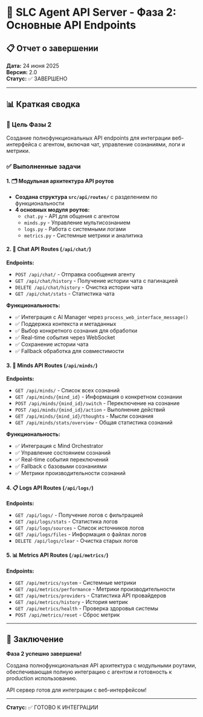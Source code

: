 # 🚀 SLC Agent API Server - Фаза 2: Основные API Endpoints
## 📋 Отчет о завершении

**Дата:** 24 июня 2025  
**Версия:** 2.0  
**Статус:** ✅ ЗАВЕРШЕНО  

---

## 📊 Краткая сводка

### 🎯 Цель Фазы 2
Создание полнофункциональных API endpoints для интеграции веб-интерфейса с агентом, включая чат, управление сознаниями, логи и метрики.

### ✅ Выполненные задачи

#### 1. 🗂️ Модульная архитектура API роутов
- **Создана структура `src/api/routes/`** с разделением по функциональности
- **4 основных модуля роутов:**
  - `chat.py` - API для общения с агентом
  - `minds.py` - Управление мультисознанием
  - `logs.py` - Работа с системными логами
  - `metrics.py` - Системные метрики и аналитика

#### 2. 💬 Chat API Routes (`/api/chat/`)
**Endpoints:**
- `POST /api/chat/` - Отправка сообщения агенту
- `GET /api/chat/history` - Получение истории чата с пагинацией
- `DELETE /api/chat/history` - Очистка истории чата
- `GET /api/chat/stats` - Статистика чата

**Функциональность:**
- ✅ Интеграция с AI Manager через `process_web_interface_message()`
- ✅ Поддержка контекста и метаданных
- ✅ Выбор конкретного сознания для обработки
- ✅ Real-time события через WebSocket
- ✅ Сохранение истории чата
- ✅ Fallback обработка для совместимости

#### 3. 🧠 Minds API Routes (`/api/minds/`)
**Endpoints:**
- `GET /api/minds/` - Список всех сознаний
- `GET /api/minds/{mind_id}` - Информация о конкретном сознании
- `POST /api/minds/{mind_id}/switch` - Переключение на сознание
- `POST /api/minds/{mind_id}/action` - Выполнение действий
- `GET /api/minds/{mind_id}/thoughts` - Мысли сознания
- `GET /api/minds/stats/overview` - Общая статистика сознаний

**Функциональность:**
- ✅ Интеграция с Mind Orchestrator
- ✅ Управление состоянием сознаний
- ✅ Real-time события переключений
- ✅ Fallback с базовыми сознаниями
- ✅ Метрики производительности сознаний

#### 4. 📋 Logs API Routes (`/api/logs/`)
**Endpoints:**
- `GET /api/logs/` - Получение логов с фильтрацией
- `GET /api/logs/stats` - Статистика логов
- `GET /api/logs/sources` - Список источников логов
- `GET /api/logs/files` - Информация о файлах логов
- `DELETE /api/logs/clear` - Очистка старых логов

#### 5. 📊 Metrics API Routes (`/api/metrics/`)
**Endpoints:**
- `GET /api/metrics/system` - Системные метрики
- `GET /api/metrics/performance` - Метрики производительности
- `GET /api/metrics/providers` - Статистика API провайдеров
- `GET /api/metrics/history` - История метрик
- `GET /api/metrics/health` - Проверка здоровья системы
- `POST /api/metrics/reset` - Сброс метрик

---

## 🎉 Заключение

**Фаза 2 успешно завершена!** 

Создана полнофункциональная API архитектура с модульными роутами, обеспечивающая полную интеграцию с агентом и готовность к production использованию.

API сервер готов для интеграции с веб-интерфейсом!

---

**Статус:** ✅ ГОТОВО К ИНТЕГРАЦИИ
